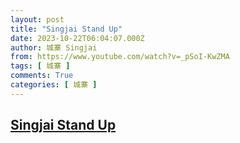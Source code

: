 ```yaml
---
layout: post
title: "Singjai Stand Up"
date: 2023-10-22T06:04:07.000Z
author: 城寨 Singjai
from: https://www.youtube.com/watch?v=_pSoI-KwZMA
tags: [ 城寨 ]
comments: True
categories: [ 城寨 ]
---
```

<!--1697954647000-->
[Singjai Stand Up](https://www.youtube.com/watch?v=_pSoI-KwZMA)
------

<div>

</div>
